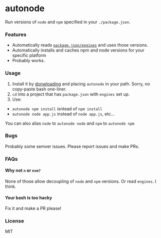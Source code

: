 # autonode

Run versions of `node` and `npm` specified in your `./package.json`.

### Features

 - Automatically reads [`package.json/engines`](https://docs.npmjs.com/files/package.json#engines) and uses those versions.
 - Automatically installs and caches npm and node versions for your specific platform
 - Probably works.

### Usage

 1. Install it by [donwloading](https://raw.githubusercontent.com/lxe/autonode/master/autonode) and placing `autonode` in your path. Sorry, no copy-paste bash one-liner.
 2. `cd` into a project that has `package.json` with `engines` set up.
 3. Use:
   - `autonode npm install` isntead of `npm install`
   - `autonode node app.js` instead of `node app.js`, etc...

You can also alias `node` to `autonode node` and `npm` to `autonode npm`

### Bugs

Probably some semver issues. Please report issues and make PRs.

### FAQs

#### Why not `n` or `nvm?`

None of those allow decoupling of `node` and `npm` versions. Or read `engines`. I think.

#### Your bash is too hacky

Fix it and make a PR please!

### License

MIT

